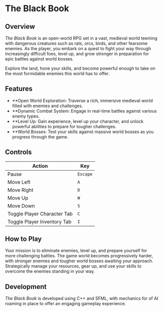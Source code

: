 # The Black Book
## Overview
*The Black Book* is an open-world RPG set in a vast, medieval world teeming with dangerous creatures such as rats, orcs, birds, and other fearsome enemies. As the player, you embark on a quest to fight your way through increasingly difficult foes, level up, and grow stronger in preparation for epic battles against world bosses.

Explore the land, hone your skills, and become powerful enough to take on the most formidable enemies this world has to offer.

## Features
- **Open World Exploration: Traverse a rich, immersive medieval world filled with enemies and challenges.
- **Dynamic Combat System: Engage in real-time battles against various enemy types.
- **Level Up: Gain experience, level up your character, and unlock powerful abilities to prepare for tougher challenges.
- **World Bosses: Test your skills against massive world bosses as you progress through the game.
## Controls

| Action                      | Key        |
|-----------------------------|------------|
| Pause                       | `Escape`   |
| Move Left                   | `A`        |
| Move Right                  | `D`        |
| Move Up                     | `W`        |
| Move Down                   | `S`        |
| Toggle Player Character Tab  | `C`        |
| Toggle Player Inventory Tab  | `I`        |
## How to Play
Your mission is to eliminate enemies, level up, and prepare yourself for more challenging battles. The game world becomes progressively harder, with stronger enemies and tougher world bosses awaiting your approach. Strategically manage your resources, gear up, and use your skills to overcome the enemies standing in your way.

## Development
*The Black Book* is developed using C++ and SFML, with mechanics for of AI roaming in place to offer an engaging gameplay experience.
